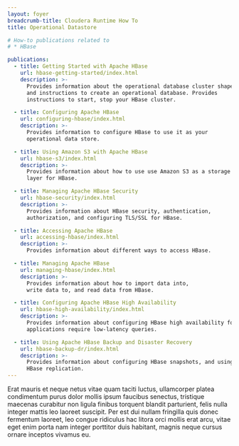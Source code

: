 ```yaml
---
layout: foyer
breadcrumb-title: Cloudera Runtime How To
title: Operational Datastore

# How-to publications related to
# * HBase

publications:
  - title: Getting Started with Apache HBase
    url: hbase-getting-started/index.html
    description: >-
      Provides information about the operational database cluster shape,
      and instructions to create an operational database. Provides
      instructions to start, stop your HBase cluster.

  - title: Configuring Apache HBase
    url: configuring-hbase/index.html
    description: >-
      Provides information to configure HBase to use it as your
      operational data store.

  - title: Using Amazon S3 with Apache HBase
    url: hbase-s3/index.html
    description: >-
      Provides information about how to use use Amazon S3 as a storage
      layer for HBase.

  - title: Managing Apache HBase Security
    url: hbase-security/index.html
    description: >-
      Provides information about HBase security, authentication,
      authorization, and configuring TLS/SSL for HBase.

  - title: Accessing Apache HBase
    url: accessing-hbase/index.html
    description: >-
      Provides information about different ways to access HBase.

  - title: Managing Apache HBase
    url: managing-hbase/index.html
    description: >-
      Provides information about how to import data into,
      write data to, and read data from HBase.

  - title: Configuring Apache HBase High Availability
    url: hbase-high-availability/index.html
    description: >-
      Provides information about configuring HBase high availability for
      applications require low-latency queries.

  - title: Using Apache HBase Backup and Disaster Recovery
    url: hbase-backup-dr/index.html
    description: >-
      Provides information about configuring HBase snapshots, and using
      HBase replication.
---
```

Erat mauris et neque netus vitae quam taciti luctus, ullamcorper platea
condimentum purus dolor mollis ipsum faucibus senectus, tristique
maecenas curabitur non ligula finibus torquent blandit parturient, felis
nulla integer mattis leo laoreet suscipit. Per est dui nullam fringilla
quis donec fermentum laoreet, leo congue ridiculus hac litora orci
mollis erat arcu, vitae eget enim porta nam integer porttitor duis
habitant, magnis neque cursus ornare inceptos vivamus eu.
